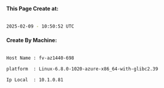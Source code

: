 
   
#### This Page Create at:

```bash

2025-02-09 - 10:50:52 UTC

```

#### Create By Machine:

```bash

Host Name : fv-az1440-698

platform  : Linux-6.8.0-1020-azure-x86_64-with-glibc2.39

Ip Local  : 10.1.0.81

```

